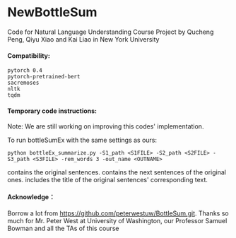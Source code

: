 # NewBottleSum

Code for Natural Language Understanding Course Project by Qucheng Peng, Qiyu Xiao and Kai Liao in New York University 




#### Compatibility:
```
pytorch 0.4 
pytorch-pretrained-bert
sacremoses
nltk
tqdm
```

#### Temporary code instructions:

Note: We are still working on improving this codes' implementation.

To run bottleSumEx with the same settings as ours:

```
python bottleEx_summarize.py -S1_path <S1FILE> -S2_path <S2FILE> -S3_path <S3FILE> -rem_words 3 -out_name <OUTNAME>
```
<S1FILE> contains the original sentences. <S2FILE> contains the next sentences of the original ones. <S3FILE> includes the title of the original sentences' corresponding text.

#### Acknowledge：

Borrow a lot from https://github.com/peterwestuw/BottleSum.git.
Thanks so much for Mr. Peter West at University of Washington, our Professor Samuel Bowman and all the TAs of this course 
